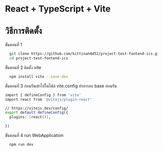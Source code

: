 # React + TypeScript + Vite
# วิธีการติดตั้ง
ขั้นตอนที่ 1 
```bash
  git clone https://github.com/kittinan4452/project-test-fontend-ics.git
  cd project-test-fontend-ics
```
ขั้นตอนที่ 2 ติดตั้ง vite 
```bash
  npm install vite --save-dev
```
ขั้นตอนที่ 3 ก่อนรันเข้าไปในไฟล์ vite.config ทำการลบ base ก่อนรัน
```bash
import { defineConfig } from 'vite'
import react from '@vitejs/plugin-react'

// https://vitejs.dev/config/
export default defineConfig({
  plugins: [react()],
  
})
```
ขั้นตอนที่ 4 run WebApplication 
```bash
  npm run dev
```
